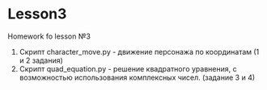 # Lesson3
Homework fo lesson №3 
1. Скрипт character_move.py - движение персонажа по координатам (1 и 2 задания)
2. Скрипт quad_equation.py - решение квадратного уравнения, с возможностью использования комплексных чисел. (задание 3 и 4)
